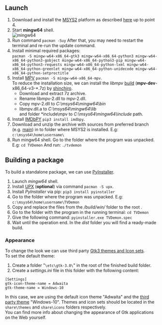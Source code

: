 ## Launch
1. Download and install the [MSYS2](https://www.msys2.org/) platform as described [here](https://www.msys2.org/) up to point 4. 
2. Start **mingw64** shell.  
![mingw64](https://user-images.githubusercontent.com/7511379/161400639-898ceb10-7de8-4557-bde1-25fe32bdfb03.png)
3. Run command `pacman -Suy` After that, you may need to restart the terminal and re-run the update command. 
4. Install minimal required packages:  
   `pacman -S mingw-w64-x86_64-gtk3 mingw-w64-x86_64-python3 mingw-w64-x86_64-python3-gobject mingw-w64-x86_64-python3-pip mingw-w64-x86_64-python3-requests mingw-w64-x86_64-python-lxml
 mingw-w64-x86_64-python-greenlet mingw-w64-x86_64-python-unidecode mingw-w64-x86_64-python-setproctitle`  
5. Install [MPV](https://mpv.io/) `pacman -S mingw-w64-x86_64-mpv`.  
    To reduce the installation size, we can install the *libmpv* [build](https://github.com/shinchiro/mpv-winbuild-cmake/releases) (**mpv-dev**-x86_64-v3-*.7z) by [shinchiro](https://github.com/shinchiro).  
    * Download and extract 7z archive.    
    * Rename libmpv-2.dll to mpv-2.dll.  
    * Copy mpv-2.dll to *C:\msys64\mingw64\bin*    
    * libmpv.dll.a to *C:\msys64\mingw64\lib*    
      and folder *include\mpv to *C:\msys64\mingw64\include* path.
6. Install [IMDbPY](https://pypi.org/project/IMDbPY/) `pip3 install imdbpy`.
7. Download and unzip the archive with sources from preferred branch (e.g. [main](https://github.com/DYefremov/TVDemon/archive/refs/heads/main.zip)) in to folder where MSYS2 is installed. E.g: `c:\msys64\home\username\`
8. Run mingw64 shell. Go to the folder where the program was unpacked. E.g: `cd TVDemon`
And run: `./tvdemon`

## Building a package
To build a standalone package, we can use [PyInstaller](https://pyinstaller.readthedocs.io/en/stable/). 
1. Launch *mingw64* shell.
2. Install [UPX](https://upx.github.io/) (**optional**) via command `pacman -S upx`.
3. Install *PyInstaller* via pip:  `pip3 install pyinstaller`
4. Go to the folder where the program was unpacked. E.g: `c:\msys64\home\username\TVDemon`
5. Сopy and replace the files from the */build/win/* folder to the root .
6. Go to the folder with the program in the running terminal:  `cd TVDemon`
7. Give the following command: `pyinstaller.exe TVDemon.spec`
8. Wait until the operation end. In the *dist* folder you will find a ready-made build.

### Appearance
To change the look we can use third party [Gtk3 themes and Icon sets](https://www.gnome-look.org).   
To set the default theme:
1. Сreate a folder "`\etc\gtk-3.0\`" in the root of the finished build folder.
2. Create a _settings.ini_ file in this folder with the following content: 
  ```
  [Settings]
  gtk-icon-theme-name = Adwaita
  gtk-theme-name = Windows-10
  ```
In this case, we are using the default icon theme "Adwaita" and the [third party theme](https://github.com/B00merang-Project/Windows-10) "Windows-10".
Themes and icon sets should be located in the `share\themes` and `share\icons` folders respectively.  
You can find more info about changing the appearance of Gtk applications on the Web yourself. 
